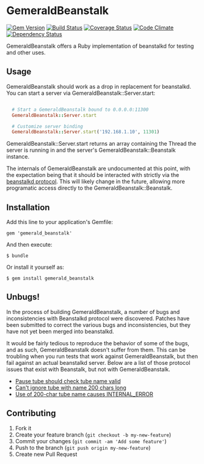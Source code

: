 # GemeraldBeanstalk
[![Gem Version](https://badge.fury.io/rb/gemerald_beanstalk.png)](http://badge.fury.io/rb/gemerald_beanstalk)
[![Build Status](https://travis-ci.org/gemeraldbeanstalk/gemerald_beanstalk.png?branch=master)](https://travis-ci.org/gemeraldbeanstalk/gemerald_beanstalk)
[![Coverage Status](https://coveralls.io/repos/gemeraldbeanstalk/gemerald_beanstalk/badge.png)](https://coveralls.io/r/gemeraldbeanstalk/gemerald_beanstalk)
[![Code Climate](https://codeclimate.com/github/gemeraldbeanstalk/gemerald_beanstalk.png)](https://codeclimate.com/github/gemeraldbeanstalk/gemerald_beanstalk)
[![Dependency Status](https://gemnasium.com/gemeraldbeanstalk/gemerald_beanstalk.png)](https://gemnasium.com/gemeraldbeanstalk/gemerald_beanstalk)


GemeraldBeanstalk offers a Ruby implementation of beanstalkd for testing and other uses.

## Usage

GemeraldBeanstalk should work as a drop in replacement for beanstalkd. You can
start a server via GemeraldBeanstalk::Server.start:
```ruby

  # Start a GemeraldBeanstalk bound to 0.0.0.0:11300
  GemeraldBeanstalk::Server.start

  # Customize server binding
  GemeraldBeanstalk::Server.start('192.168.1.10', 11301)
```

GemeraldBeanstalk::Server.start returns an array containing the Thread the
server is running in and the server's GemeraldBeanstalk::Beanstalk instance.

The internals of GemeraldBeanstalk are undocumented at this point, with the
expectation being that it should be interacted with strictly via the [beanstalkd
protocol](https://github.com/kr/beanstalkd/blob/master/doc/protocol.md). This
will likely change in the future, allowing more programatic access directly to
the GemeraldBeanstalk::Beanstalk.

## Installation

Add this line to your application's Gemfile:

    gem 'gemerald_beanstalk'

And then execute:

    $ bundle

Or install it yourself as:

    $ gem install gemerald_beanstalk

## Unbugs!
In the process of building GemeraldBeanstalk, a number of bugs and inconsistencies
with Beanstalkd protocol were discovered. Patches have been submitted to correct
the various bugs and inconsistencies, but they have not yet been merged into
beanstalkd.

It would be fairly tedious to reproduce the behavior of some of the bugs, and as
such, GemeraldBeanstalk doesn't suffer from them. This can be troubling when
you run tests that work against GemeraldBeanstalk, but then fail against an
actual beanstalkd server. Below are a list of those protocol issues that exist
with Beanstalk, but not with GemeraldBeanstalk.
 * [Pause tube should check tube name valid](https://github.com/kr/beanstalkd/pull/217)
 * [Can't ignore tube with name 200 chars long](https://github.com/kr/beanstalkd/issues/212)
 * [Use of 200-char tube name causes INTERNAL_ERROR](https://github.com/kr/beanstalkd/issues/211)

## Contributing

1. Fork it
2. Create your feature branch (`git checkout -b my-new-feature`)
3. Commit your changes (`git commit -am 'Add some feature'`)
4. Push to the branch (`git push origin my-new-feature`)
5. Create new Pull Request
